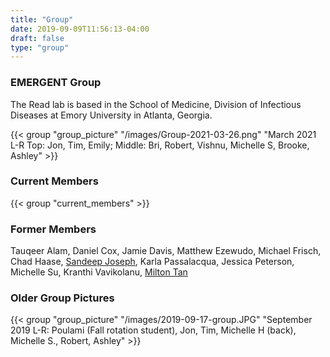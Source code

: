 ```yaml
---
title: "Group"
date: 2019-09-09T11:56:13-04:00
draft: false
type: "group"
---
```

### EMERGENT Group
The Read lab is based in the School of Medicine, Division of Infectious Diseases at  Emory University in Atlanta, Georgia.

{{< group "group_picture" "/images/Group-2021-03-26.png" "March 2021 L-R Top: Jon, Tim, Emily; Middle: Bri, Robert, Vishnu, Michelle S, Brooke, Ashley" >}}

### Current Members

{{< group "current_members" >}}

### Former Members
Tauqeer Alam, Daniel Cox, Jamie Davis, Matthew Ezewudo, Michael Frisch, Chad Haase, [Sandeep Joseph](https://twitter.com/jose_sandeep), Karla Passalacqua, Jessica Peterson, Michelle Su, Kranthi Vavikolanu, [Milton Tan](https://twitter.com/mtanichthys)

### Older Group Pictures

{{< group "group_picture" "/images/2019-09-17-group.JPG" "September 2019 L-R: Poulami (Fall rotation student), Jon, Tim, Michelle H (back), Michelle S., Robert, Ashley" >}}

